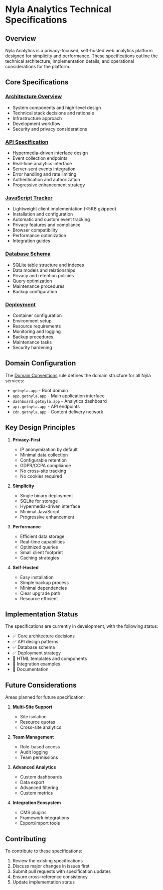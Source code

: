 # Nyla Analytics Technical Specifications

## Overview

Nyla Analytics is a privacy-focused, self-hosted web analytics platform designed for simplicity and performance. These specifications outline the technical architecture, implementation details, and operational considerations for the platform.

## Core Specifications

### [Architecture Overview](specs/architecture-overview.md)
- System components and high-level design
- Technical stack decisions and rationale
- Infrastructure approach
- Development workflow
- Security and privacy considerations

### [API Specification](specs/api-specification.md)
- Hypermedia-driven interface design
- Event collection endpoints
- Real-time analytics interface
- Server-sent events integration
- Error handling and rate limiting
- Authentication and authorization
- Progressive enhancement strategy

### [JavaScript Tracker](specs/js-tracker-specification.md)
- Lightweight client implementation (<5KB gzipped)
- Installation and configuration
- Automatic and custom event tracking
- Privacy features and compliance
- Browser compatibility
- Performance optimization
- Integration guides

### [Database Schema](specs/database-schema.md)
- SQLite table structure and indexes
- Data models and relationships
- Privacy and retention policies
- Query optimization
- Maintenance procedures
- Backup configuration

### [Deployment](specs/deployment.md)
- Container configuration
- Environment setup
- Resource requirements
- Monitoring and logging
- Backup procedures
- Maintenance tasks
- Security hardening

## Domain Configuration

The [Domain Conventions](.cursor/rules/domain-conventions.mdc) rule defines the domain structure for all Nyla services:

- `getnyla.app` - Root domain
- `app.getnyla.app` - Main application interface
- `dashboard.getnyla.app` - Analytics dashboard
- `api.getnyla.app` - API endpoints
- `cdn.getnyla.app` - Content delivery network

## Key Design Principles

1. **Privacy-First**
   - IP anonymization by default
   - Minimal data collection
   - Configurable retention
   - GDPR/CCPA compliance
   - No cross-site tracking
   - No cookies required

2. **Simplicity**
   - Single binary deployment
   - SQLite for storage
   - Hypermedia-driven interface
   - Minimal JavaScript
   - Progressive enhancement

3. **Performance**
   - Efficient data storage
   - Real-time capabilities
   - Optimized queries
   - Small client footprint
   - Caching strategies

4. **Self-Hosted**
   - Easy installation
   - Simple backup process
   - Minimal dependencies
   - Clear upgrade path
   - Resource efficient

## Implementation Status

The specifications are currently in development, with the following status:

- ✅ Core architecture decisions
- ✅ API design patterns
- ✅ Database schema
- ✅ Deployment strategy
- 🚧 HTML templates and components
- 🚧 Integration examples
- 📝 Documentation

## Future Considerations

Areas planned for future specification:

1. **Multi-Site Support**
   - Site isolation
   - Resource quotas
   - Cross-site analytics

2. **Team Management**
   - Role-based access
   - Audit logging
   - Team permissions

3. **Advanced Analytics**
   - Custom dashboards
   - Data export
   - Advanced filtering
   - Custom metrics

4. **Integration Ecosystem**
   - CMS plugins
   - Framework integrations
   - Export/import tools

## Contributing

To contribute to these specifications:

1. Review the existing specifications
2. Discuss major changes in issues first
3. Submit pull requests with specification updates
4. Ensure cross-reference consistency
5. Update implementation status 